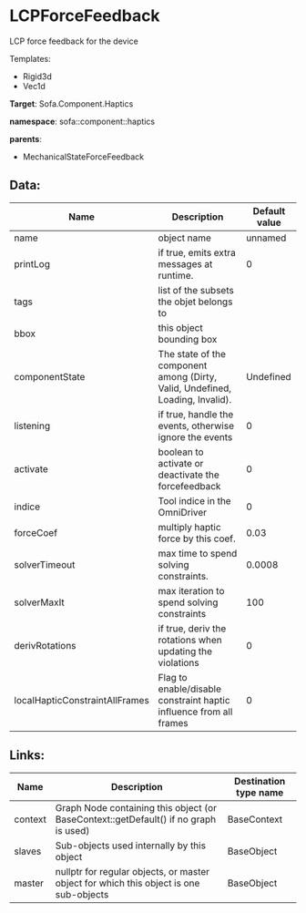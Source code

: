 # LCPForceFeedback

LCP force feedback for the device


Templates:

- Rigid3d
- Vec1d

__Target__: Sofa.Component.Haptics

__namespace__: sofa::component::haptics

__parents__:

- MechanicalStateForceFeedback

## Data: 

<table>
    <thead>
        <tr>
            <th>Name</th>
            <th>Description</th>
            <th>Default value</th>
        </tr>
    </thead>
    <tbody>
	<tr>
		<td>name</td>
		<td>
object name
		</td>
		<td>unnamed</td>
	</tr>
	<tr>
		<td>printLog</td>
		<td>
if true, emits extra messages at runtime.
		</td>
		<td>0</td>
	</tr>
	<tr>
		<td>tags</td>
		<td>
list of the subsets the objet belongs to
		</td>
		<td></td>
	</tr>
	<tr>
		<td>bbox</td>
		<td>
this object bounding box
		</td>
		<td></td>
	</tr>
	<tr>
		<td>componentState</td>
		<td>
The state of the component among (Dirty, Valid, Undefined, Loading, Invalid).
		</td>
		<td>Undefined</td>
	</tr>
	<tr>
		<td>listening</td>
		<td>
if true, handle the events, otherwise ignore the events
		</td>
		<td>0</td>
	</tr>
	<tr>
		<td>activate</td>
		<td>
boolean to activate or deactivate the forcefeedback
		</td>
		<td>0</td>
	</tr>
	<tr>
		<td>indice</td>
		<td>
Tool indice in the OmniDriver
		</td>
		<td>0</td>
	</tr>
	<tr>
		<td>forceCoef</td>
		<td>
multiply haptic force by this coef.
		</td>
		<td>0.03</td>
	</tr>
	<tr>
		<td>solverTimeout</td>
		<td>
max time to spend solving constraints.
		</td>
		<td>0.0008</td>
	</tr>
	<tr>
		<td>solverMaxIt</td>
		<td>
max iteration to spend solving constraints
		</td>
		<td>100</td>
	</tr>
	<tr>
		<td>derivRotations</td>
		<td>
if true, deriv the rotations when updating the violations
		</td>
		<td>0</td>
	</tr>
	<tr>
		<td>localHapticConstraintAllFrames</td>
		<td>
Flag to enable/disable constraint haptic influence from all frames
		</td>
		<td>0</td>
	</tr>

</tbody>
</table>

## Links: 


| Name | Description | Destination type name |
| ---- | ----------- | --------------------- |
|context|Graph Node containing this object (or BaseContext::getDefault() if no graph is used)|BaseContext|
|slaves|Sub-objects used internally by this object|BaseObject|
|master|nullptr for regular objects, or master object for which this object is one sub-objects|BaseObject|

